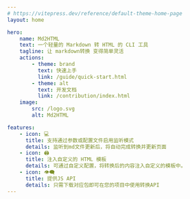 ```yaml
---
# https://vitepress.dev/reference/default-theme-home-page
layout: home

hero:
    name: Md2HTML
    text: 一个轻量的 Markdown 转 HTML 的 CLI 工具
    tagline: 让 markdown转换 变得简单灵活
    actions:
        - theme: brand
          text: 快速上手
          link: /guide/quick-start.html
        - theme: alt
          text: 开发文档
          link: /contribution/index.html
    image:
        src: /logo.svg
        alt: Md2HTML

features:
    - icon: 💻
      title: 支持通过参数或配置文件启用监听模式
      details: 监听到md文件更新后，将自动完成转换并更新页面
    - icon: 🖨️
      title: 注入自定义的 HTML 模板
      details: 可通过自定义配置，将转换后的内容注入自定义的模板中。
    - icon: 👁️‍🗨️
      title: 提供JS API
      details: 只需下载对应包即可在您的项目中使用转换API
---
```


<style>
.image-src[alt="Md2HTML"] {
    max-width: 160px;
    max-height: 160px;
}

@media (min-width: 640px) {
.image-src[alt="Md2HTML"] {
    max-width: 200px;
    max-height: 200px;
}
}

@media (min-width: 960px) {
.image-src[alt="Md2HTML"] {
    max-width: 340px;
    max-height: 340px;
}
}
</style>
